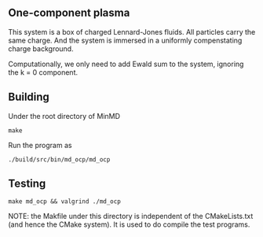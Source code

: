 ## One-component plasma

This system is a box of charged Lennard-Jones fluids.
All particles carry the same charge.
And the system is immersed in a uniformly compenstating charge background.

Computationally, we only need to add Ewald sum to the system,
ignoring the k = 0 component.


## Building

Under the root directory of MinMD
```
make
```

Run the program as
```
./build/src/bin/md_ocp/md_ocp
```

## Testing

```
make md_ocp && valgrind ./md_ocp
```

NOTE: the Makfile under this directory is independent of the CMakeLists.txt (and hence the CMake system).
It is used to do compile the test programs.

